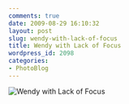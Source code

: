 ```yaml
---
comments: true
date: 2009-08-29 16:10:32
layout: post
slug: wendy-with-lack-of-focus
title: Wendy with Lack of Focus
wordpress_id: 2098
categories:
- PhotoBlog
---
```


![Wendy with Lack of Focus](http://ryanfitzer.com/main/wp-content/uploads/2009/08/photo-4.jpg)
